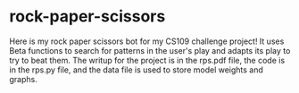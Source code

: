 # rock-paper-scissors

Here is my rock paper scissors bot for my CS109 challenge project! It uses Beta functions to search for patterns in the user's play and adapts its play to try to beat them. The writup for the project is in the rps.pdf file, the code is in the rps.py file, and the data file is used to store model weights and graphs. 
